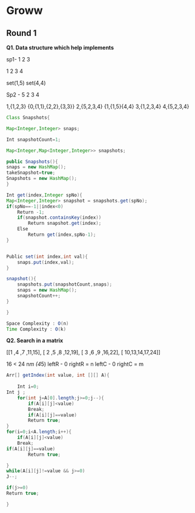 # Groww 

## Round 1

**Q1. Data structure which help implements**


sp1- 1 2 3

1 2 3 4

set(1,5)
set(4,4)

Sp2 - 5 2 3 4

1,{1,2,3} {0,{1,1},{2,2},{3,3}}
2,{5,2,3,4} {1,{1,5}{4,4}
3,{1,2,3,4}
4,{5,2,3,4}

``` java
Class Snapshots{

Map<Integer,Integer> snaps;

Int snapshotCount=1;

Map<Integer,Map<Integer,Integer>> snapshots;

public Snapshots(){
snaps = new HashMap();
takeSnapshot=true;
Snapshots = new HashMap();
}

Int get(index,Integer spNo){
Map<Integer,Integer> snapshot = snapshots.get(spNo);
if(spNo==-1||index<0)
	Return -1;
	if(snapshot.containsKey(index))
		Return snapshot.get(index);
	Else
		Return get(index,spNo-1);
}


Public set(int index,int val){
	snaps.put(index,val);
}

snapshot(){
	snapshots.put(snapshotCount,snaps);
	snaps = new HashMap();
	snapshotCount++;
}

}

Space Complexity : O(n)
Time Complexity : O(k)

```



**Q2. Search in a matrix**

[[1 ,4 ,7 ,11,15],
[ 2 ,5 ,8 ,12,19],
[ 3 ,6 ,9 ,16,22],
[ 10,13,14,17,24]]

16 < 24 n*m (4*5)
	leftR - 0    	rightR = n
	leftC - 0	   	rightC = m



``` java
Arr[] getIndex(int value, int [][] A){
	
	Int i=0;
Int j ;
	for(int j=A[0].length;j>=0;j--){
		if(A[i][j]<value)
		Break;
		if(A[i][j]==value)
		Return true;
}
for(i=0;i<A.length;i++){
	if(A[i][j]<value)
	Break;
if(A[i][j]==value)
		Return true;

}
while(A[i][j]!=value && j>=0)
J--;

if(j>=0)
Return true;

}

```
